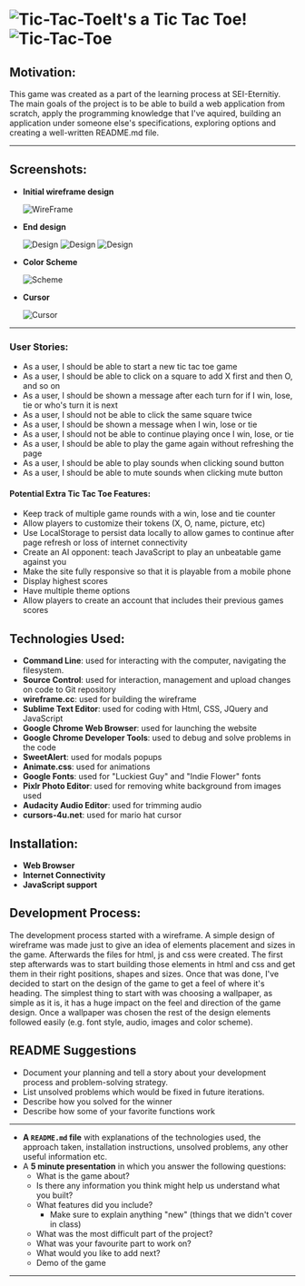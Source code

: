 # ![Tic-Tac-Toe](http://i63.tinypic.com/691ee0.png)It's a Tic Tac Toe! ![Tic-Tac-Toe](http://i66.tinypic.com/2epn9fc.png)

## Motivation:

This game was created as a part of the learning process at SEI-Eternitiy. The main goals of the project is to be able to build a web application from scratch, apply the programming knowledge that I've aquired, building an application under someone else's specifications, exploring options and creating a well-written README.md file.

---

## Screenshots:
- **Initial wireframe design** 

   ![WireFrame](http://i63.tinypic.com/24pjghi.png)
- **End design**

   ![Design](http://i66.tinypic.com/1zzqbo.png)
   ![Design](http://i66.tinypic.com/al470p.png)
   ![Design](http://i65.tinypic.com/10dfoyr.png)
- **Color Scheme**

   ![Scheme](http://i67.tinypic.com/qoc85e.jpg)
- **Cursor**

   ![Cursor](http://i64.tinypic.com/2qcfn10.png)


---

### User Stories:

- As a user, I should be able to start a new tic tac toe game
- As a user, I should be able to click on a square to add X first and then O, and so on
- As a user, I should be shown a message after each turn for if I win, lose, tie or who's turn it is next
- As a user, I should not be able to click the same square twice
- As a user, I should be shown a message when I win, lose or tie
- As a user, I should not be able to continue playing once I win, lose, or tie
- As a user, I should be able to play the game again without refreshing the page
- As a user, I should be able to play sounds when clicking sound button
- As a user, I should be able to mute sounds when clicking mute button

#### Potential Extra Tic Tac Toe Features:

- Keep track of multiple game rounds with a win, lose and tie counter
- Allow players to customize their tokens (X, O, name, picture, etc)
- Use LocalStorage to persist data locally to allow games to continue after page refresh or loss of internet connectivity
- Create an AI opponent: teach JavaScript to play an unbeatable game against you
- Make the site fully responsive so that it is playable from a mobile phone
- Display highest scores
- Have multiple theme options
- Allow players to create an account that includes their previous games scores

## Technologies Used:
- **Command Line**: used for interacting with the computer, navigating the filesystem.
- **Source Control**: used for interaction, management and upload changes on code to Git repository
- **wireframe.cc**: used for building the wireframe
- **Sublime Text Editor**: used for coding with Html, CSS, JQuery and JavaScript
- **Google Chrome Web Browser**: used for launching the website
- **Google Chrome Developer Tools**: used to debug and solve problems in the code
- **SweetAlert**: used for modals popups
- **Animate.css**: used for animations
- **Google Fonts**: used for "Luckiest Guy" and "Indie Flower" fonts
- **Pixlr Photo Editor**: used for removing white background from images used
- **Audacity Audio Editor**: used for trimming audio 
- **cursors-4u.net**: used for mario hat cursor

## Installation:
- **Web Browser**
- **Internet Connectivity**
- **JavaScript support**

## Development Process:
The development process started with a wireframe. A simple design of wireframe was made just to give an idea of elements placement and sizes in the game. Afterwards the files for html, js and css were created. The first step afterwards was to start building those elements in html and css and get them in their right positions, shapes and sizes. Once that was done, I've decided to start on the design of the game to get a feel of where it's heading. The simplest thing to start with was choosing a wallpaper, as simple as it is, it has a huge impact on the feel and direction of the game design. Once a wallpaper was chosen the rest of the design elements followed easily (e.g. font style, audio, images and color scheme). 

## README Suggestions

- Document your planning and tell a story about your development process and problem-solving strategy.
- List unsolved problems which would be fixed in future iterations.
- Describe how you solved for the winner
- Describe how some of your favorite functions work



---

- **A `README.md` file** with explanations of the technologies used, the approach taken, installation instructions, unsolved problems, any other useful information etc.
- A **5 minute presentation** in which you answer the following questions:
  - What is the game about?
  - Is there any information you think might help us understand what you built?
  - What features did you include?
    - Make sure to explain anything "new" (things that we didn't cover in class)
  - What was the most difficult part of the project?
  - What was your favourite part to work on?
  - What would you like to add next?
  - Demo of the game
  
---

